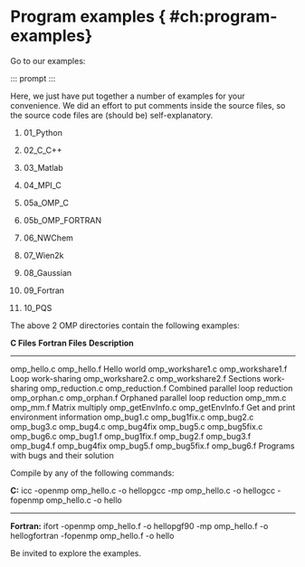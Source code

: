 # Program examples { #ch:program-examples}

Go to our examples:

::: prompt
:::

Here, we just have put together a number of examples for your
convenience. We did an effort to put comments inside the source files,
so the source code files are (should be) self-explanatory.

1.  01_Python

2.  02_C\_C++

3.  03_Matlab

4.  04_MPI_C

5.  05a_OMP_C

6.  05b_OMP_FORTRAN

7.  06_NWChem

8.  07_Wien2k

9.  08_Gaussian

10. 09_Fortran

11. 10_PQS

The above 2 OMP directories contain the following examples:

  **C Files**                                                                                                 **Fortran Files**                                                                                           **Description**
  ----------------------------------------------------------------------------------------------------------- ----------------------------------------------------------------------------------------------------------- ---------------------------------------
  omp_hello.c                                                                                                 omp_hello.f                                                                                                 Hello world
  omp_workshare1.c                                                                                            omp_workshare1.f                                                                                            Loop work-sharing
  omp_workshare2.c                                                                                            omp_workshare2.f                                                                                            Sections work-sharing
  omp_reduction.c                                                                                             omp_reduction.f                                                                                             Combined parallel loop reduction
  omp_orphan.c                                                                                                omp_orphan.f                                                                                                Orphaned parallel loop reduction
  omp_mm.c                                                                                                    omp_mm.f                                                                                                    Matrix multiply
  omp_getEnvInfo.c                                                                                            omp_getEnvInfo.f                                                                                            Get and print environment information
  omp_bug1.c omp_bug1fix.c omp_bug2.c omp_bug3.c omp_bug4.c omp_bug4fix omp_bug5.c omp_bug5fix.c omp_bug6.c   omp_bug1.f omp_bug1fix.f omp_bug2.f omp_bug3.f omp_bug4.f omp_bug4fix omp_bug5.f omp_bug5fix.f omp_bug6.f   Programs with bugs and their solution

Compile by any of the following commands:

  **C:**         icc -openmp omp_hello.c -o hellopgcc -mp omp_hello.c -o hellogcc -fopenmp omp_hello.c -o hello
  -------------- --------------------------------------------------------------------------------------------------------
  **Fortran:**   ifort -openmp omp_hello.f -o hellopgf90 -mp omp_hello.f -o hellogfortran -fopenmp omp_hello.f -o hello

Be invited to explore the examples.
